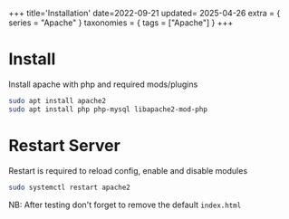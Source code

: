 +++
title='Installation'
date=2022-09-21
updated= 2025-04-26
extra = { series = "Apache" }
taxonomies = { tags = ["Apache"] }
+++

# Install

Install apache with php and required mods/plugins

```sh
sudo apt install apache2
sudo apt install php php-mysql libapache2-mod-php
```

# Restart Server

Restart is required to reload config, enable and disable modules

```sh
sudo systemctl restart apache2
```

NB: After testing don't forget to remove the default `index.html`
